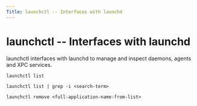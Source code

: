 ```yaml
---
Title: launchctl -- Interfaces with launchd
---
```


# launchctl -- Interfaces with launchd

launchctl interfaces with launchd to manage and inspect daemons, agents and XPC services.

```
launchctl list
```

```
launchctl list | grep -i <search-term>
```

```
launchctl remove <full-application-name-from-list>
```
